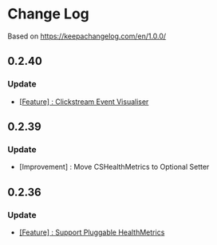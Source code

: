 # Change Log

Based on https://keepachangelog.com/en/1.0.0/

## 0.2.40

### Update
- [[Feature] : Clickstream Event Visualiser](https://github.com/gojek/clickstream-android#event-visualiser)

## 0.2.39

### Update
- [Improvement] : Move CSHealthMetrics to Optional Setter


## 0.2.36

### Update
- [[Feature] : Support Pluggable HealthMetrics](https://github.com/gojek/clickstream-android/discussions/6)